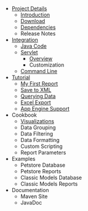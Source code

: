   * [Project Details](Introduction.md)
    * [Introduction](Introduction.md)
    * [Download](Download.md)
    * [Dependencies](Dependencies.md)
    * Release Notes
  * [Integration](JavaIntegration.md)
    * [Java Code](JavaIntegration.md)
    * [Servlet](ServletIntegration.md)
      * [Overview](ServletIntegration.md)
      * Customization
    * [Command Line](CommandLineOverview.md)
  * [Tutorial](MyFirstReport.md)
    * [My First Report](MyFirstReport.md)
    * [Save to XML](XMLSerialization.md)
    * [Querying Data](QueryingData.md)
    * [Excel Export](ExcelExport.md)
    * [App Engine Support](AppEngineSupport.md)
  * Cookbook
    * [Visualizations](Visualizations.md)
    * Data Grouping
    * Data Filtering
    * Data Formatting
    * Custom Scripting
    * Report Parameters
  * Examples
    * Petstore Database
    * Petstore Reports
    * Classic Models Database
    * Classic Models Reports
  * Documentation
    * Maven Site
    * JavaDoc